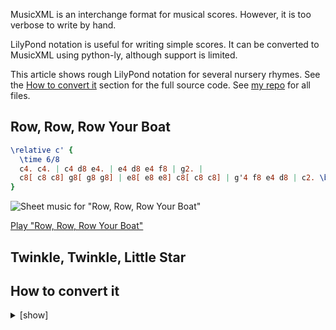 MusicXML is an interchange format for musical scores. However, it is too verbose to write by hand.

LilyPond notation is useful for writing simple scores. It can be converted to MusicXML using python-ly, although support is limited.

This article shows rough LilyPond notation for several nursery rhymes. See the [How to convert it](#how-to-convert-it) section for the full source code. See [my repo](https://github.com/yuukiarchive/sheetmusic) for all files.

## Row, Row, Row Your Boat

```lilypond
\relative c' {
  \time 6/8
  c4. c4. | c4 d8 e4. | e4 d8 e4 f8 | g2. |
  c8[ c8 c8] g8[ g8 g8] | e8[ e8 e8] c8[ c8 c8] | g'4 f8 e4 d8 | c2. \bar "|."
}
```

![Sheet music for "Row, Row, Row Your Boat"](https://github.com/user-attachments/assets/f7885323-ab42-4ac4-9210-7989245f0823)

[Play "Row, Row, Row Your Boat"](https://github.com/user-attachments/assets/8b48be04-c256-4d81-b155-5661b63c21ba)

## Twinkle, Twinkle, Little Star

## How to convert it

<details>
<summary>[show]</summary>

row.ly:

```lilypond
\version "2.24.4"

\score {
  \relative c' {
    \time 6/8
    c4. c4. | c4 d8 e4. | e4 d8 e4 f8 | g2. | \break
    c8[ c8 c8] g8[ g8 g8] | e8[ e8 e8] c8[ c8 c8] | g'4 f8 e4 d8 | c2. \bar "|."
  }

  \layout {
    \autoBreaksOff
    indent = #0
    line-width = #120
  }

  \midi {
    \tempo 4. = 108
  }
}
```

Convert to SVG and MIDI:

```sh
lilypond --svg -dcrop -dmidi-extension=mid row.ly
```

Set the background color to white:

```sh
rsvg-convert -b white -f svg -o row.cropped.svg row.cropped.svg
```

Convert to WAV:

```sh
fluidsynth -ni FluidR3_GM.sf2 -F row.wav row.mid
```

Convert to WebM:

```sh
ffmpeg -i row.wav -c:a libopus row.webm
```

Convert to MusicXML:

```sh
ly musicxml row.ly > row.musicxml
```

</details>

